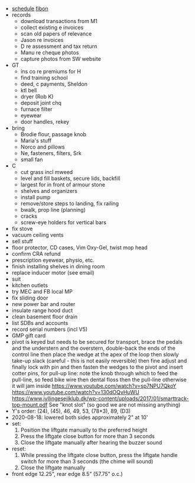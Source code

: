 - [schedule](schedule.html) [fibon](fibon.html)
- records
  - download transactions from M1
  - collect existing e invoices
  - scan old papers of relevance
  - Jason re invoices
  - D re assessment and tax return
  - Manu re cheque photos
  - capture photos from SW website
- GT
  - ins co re premiums for H
  - find training school
  - deed, c payments, Sheldon
  - ktl bell
  - dryer (Rob K)
  - deposit joint chq
  - furnace filter
  - eyewear
  - door handles, rekey
- bring
  - Brodie flour, passage knob
  - Maria's stuff
  - Norco and pillows
  - Ne, fasteners, filters, Srk
  - small fan
- C
  - cut grass incl mweed
  - level and fill baskets, secure lids, backfill
  - largest for in front of armour stone
  - shelves and organizers
  - install pump
  - remove/store steps to landing, fix railing
  - bwalk, prop line (planning)
  - cracks
  - screw-eye holders for vertical bars
- fix stove
- vacuum ceiling vents
- sell stuff
- floor protector, CD cases, Vim Oxy-Gel, twist mop head
- confirm CRA refund
- prescription eyewear, physio, etc.
- finish installing shelves in dining room
- replace inducer motor (see email)
- suit
- kitchen outlets
- try MEC and FB local MP
- fix sliding door
- new power bar and router
- insulate range hood duct
- clean basement floor drain
- list SDBs and accounts
- record serial numbers (incl V5)
- GMP gift card
- pivot is keyed but needs to be secured for transport, brace the pedals and the understern and the overstern, double-back the ends of the control line then place the wedge at the apex of the loop then slowly take-up slack (careful - this is not easily reversible) then fine adjust and finally lock with pin and then fasten the wedges to the pivot and insert cotter pins, for pull-up line: note the knob through which to feed the pull-line, so feed bike wire then dental floss then the pull-line otherwise it will jam inside https://www.youtube.com/watch?v=sp7NPU7QkoY https://www.youtube.com/watch?v=130dOQvHuWU https://www.jyllingesejlklub.dk/wp-content/uploads/2017/01/smarttrack-top-mount.pdf See "knot slot" (so good we are not missing anything)
- Y's order: (24), (45), 46, 49, 53, (78*3), 89, (D3)
- 2020-08-18: lowered both sides approximately 2" at 10'
- set:
  1. Position the liftgate manually to the preferred height
  1. Press the liftgate close button for more than 3 seconds
  1. Close the liftgate manually after hearing the buzzer sound
- reset:
  1. While pressing the liftgate close button, press the liftgate handle switch for more than 3 seconds (the chime will sound)
  1. Close the liftgate manually
- front edge 12.25", rear edge 8.5" (57.75" o.c.)
